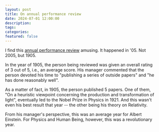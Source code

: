 ```yaml
---
layout: post
title: On annual performance review
date: 2024-07-01 12:00:00
description: 
tags: 
categories: 
featured: false
---
```


I find this [annual performance review](https://www.norvig.com/performance-review.html) amusing. It happened in '05. Not 2005, but 1905. 

In the year of 1905, the person being reviewed was given an overall rating of 3 out of 5, i.e., an average score. His manager commented that the person devoted his time to "publishing a series of outside papers" and "he has done reasonably well". 

As a matter of fact, in 1905, the person published 5 papers. One of them, "On a heuristic viewpoint concerning the production and transformation of light", eventually led to the Nobel Prize in Physics in 1921. And this wasn't even his best result that year -- the other being his theory on Relativity.

From his manager's perspective, this was an average year for Albert Einstein. For Physics and Human Being, however, this was a revolutionary year.
